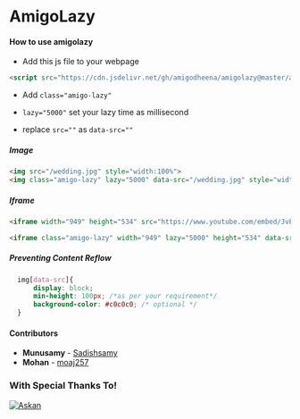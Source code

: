 # AmigoLazy

#### How to use amigolazy

 - Add this js file to your webpage

```html
<script src="https://cdn.jsdelivr.net/gh/amigodheena/amigolazy@master/amigolazy.js"></script>
```
  - Add ``` class="amigo-lazy" ```

  -  ``` lazy="5000" ``` set your lazy time as millisecond

  - replace ``` src="" ``` as  ``` data-src="" ```

##### Image

```html
<img src="/wedding.jpg" style="width:100%"> 
<img class="amigo-lazy" lazy="5000" data-src="/wedding.jpg" style="width:100%">
```
##### Iframe
```html
<iframe width="949" height="534" src="https://www.youtube.com/embed/JvEvTcXF-4Q" frameborder="0" allowfullscreen></iframe>

<iframe class="amigo-lazy" width="949" lazy="5000" height="534" data-src="https://www.youtube.com/embed/JvEvTcXF-4Q" frameborder="0" allowfullscreen></iframe>
```
##### Preventing Content Reflow 

```css
  img[data-src]{
      display: block;
      min-height: 100px; /*as per your requirement*/
      background-color: #c0c0c0; /* optional */
  }
```
#### Contributors
* **Munusamy**  - [Sadishsamy](https://github.com/sadishsamy)
* **Mohan**  - [moaj257](https://github.com/moaj257)

### With Special Thanks To!
<a href="https://www.askantech.com"><img alt="Askan" src="https://www.askantech.com/wp-content/uploads/2018/11/askan-trademark-logo.png"/></a>
